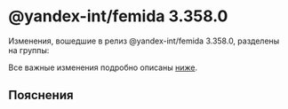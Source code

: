 # @yandex-int/femida 3.358.0

<!-- ЧЕЛОВЕЧЕСКОЕ ВСТУПЛЕНИЕ -->

Изменения, вошедшие в релиз @yandex-int/femida 3.358.0, разделены на группы:

Все важные изменения подробно описаны [ниже](#Пояснения).

## Пояснения

